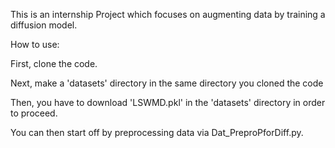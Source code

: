 This is an internship Project which focuses on augmenting data by training a diffusion model.

How to use:

First, clone the code.

Next, make a 'datasets' directory in the same directory you cloned the code

Then, you have to download 'LSWMD.pkl' in the 'datasets' directory in order to proceed.

You can then start off by preprocessing data via Dat_PreproPforDiff.py.

